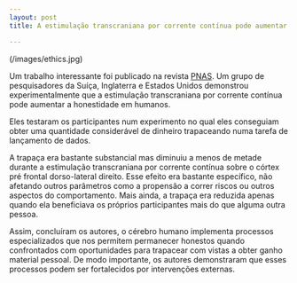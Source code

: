 ```yaml
---
layout: post
title: A estimulação transcraniana por corrente contínua pode aumentar a honestidade 

---
```

(/images/ethics.jpg)
 
Um trabalho interessante foi publicado na revista [PNAS](https://doi.org/10.1073/pnas.1614912114). Um grupo de pesquisadores da Suíça, Inglaterra e Estados Unidos demonstrou experimentalmente que a estimulação transcraniana por corrente contínua pode aumentar a honestidade em humanos. 

Eles testaram os participantes num experimento no qual eles conseguiam obter uma quantidade considerável de dinheiro trapaceando numa tarefa de lançamento de dados.

A trapaça era bastante substancial mas diminuiu a menos de metade durante a estimulação transcraniana por corrente contínua sobre o córtex pré frontal dorso-lateral direito. Esse efeito era bastante específico, não afetando outros parâmetros como a propensão a correr riscos ou outros aspectos do comportamento. Mais ainda, a trapaça era reduzida apenas quando ela beneficiava os próprios participantes mais do que alguma outra pessoa.

 Assim, concluíram os autores, o cérebro humano implementa processos especializados que nos permitem permanecer honestos quando confrontados com oportunidades para trapacear com vistas a obter ganho material pessoal. De modo importante, os autores demonstraram que esses processos podem ser fortalecidos por intervenções externas.
